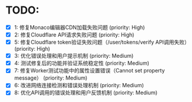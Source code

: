# TODO:

- [x] 1: 修复Monaco编辑器CDN加载失败问题 (priority: High)
- [x] 2: 修复Cloudflare API请求失败问题 (priority: High)
- [x] 5: 修复Cloudflare token验证失败问题（/user/tokens/verify API调用失败） (priority: High)
- [x] 3: 优化错误处理和用户提示机制 (priority: Medium)
- [x] 4: 测试修复后的功能并验证系统稳定性 (priority: Medium)
- [x] 7: 修复Worker测试功能中的属性设置错误（Cannot set property message） (priority: Medium)
- [x] 6: 改进网络连接检测和错误处理机制 (priority: Medium)
- [x] 8: 优化API调用的错误处理和用户反馈机制 (priority: Medium)
